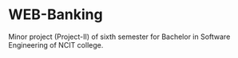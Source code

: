 # WEB-Banking
Minor project (Project-II) of sixth semester for Bachelor in Software Engineering of NCIT college.

